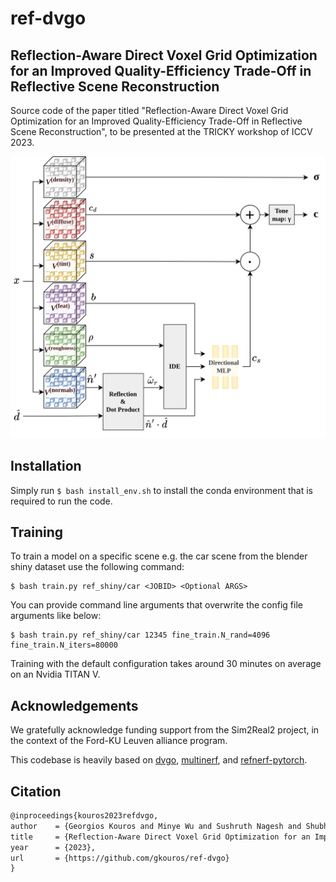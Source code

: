 # ref-dvgo
## Reflection-Aware Direct Voxel Grid Optimization for an Improved Quality-Efficiency Trade-Off in Reflective Scene Reconstruction
Source code of the paper titled "Reflection-Aware Direct Voxel Grid Optimization for an Improved Quality-Efficiency Trade-Off in Reflective Scene Reconstruction", to be presented at the TRICKY workshop of ICCV 2023.

![media/architecture.png](media/architecture.png)

## Installation
Simply run `$ bash install_env.sh`  to install the conda environment that is required to run the code.

## Training
To train a model on a specific scene e.g. the car scene from the blender shiny dataset use the following command:
```shell
$ bash train.py ref_shiny/car <JOBID> <Optional ARGS>
```
You can provide command line arguments that overwrite the config file arguments like below:

```shell
$ bash train.py ref_shiny/car 12345 fine_train.N_rand=4096 fine_train.N_iters=80000
```

Training with the default configuration takes around 30 minutes on average on an Nvidia TITAN V.


## Acknowledgements
We gratefully acknowledge funding support from the Sim2Real2 project, in the context of the Ford-KU Leuven alliance program.

This codebase is heavily based on [dvgo](https://github.com/sunset1995/DirectVoxGO), [multinerf](https://github.com/google-research/multinerf), and [refnerf-pytorch](https://github.com/gkouros/refnerf-pytorch).

## Citation

```latex
@inproceedings{kouros2023refdvgo,
author    = {Georgios Kouros and Minye Wu and Sushruth Nagesh and Shubham Shrivastava and Punarjay Chakravarty and Tinne Tuytelaars},
title     = {Reflection-Aware Direct Voxel Grid Optimization for an Improved Quality-Efficiency Trade-Off in Reflective Scene Reconstruction},
year      = {2023},
url       = {https://github.com/gkouros/ref-dvgo}
}
```
